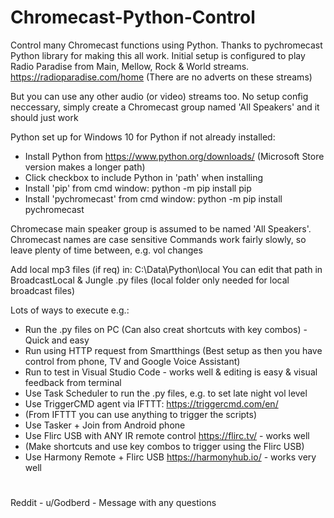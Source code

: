  # Chromecast-Python-Control
 Control many Chromecast functions using Python.
 Thanks to pychromecast Python library for making this all work.
 Initial setup is configured to play Radio Paradise from Main, Mellow, Rock & World streams.
 https://radioparadise.com/home (There are no adverts on these streams)
 
 But you can use any other audio (or video) streams too.
  No setup config neccessary, simply create a Chromecast group named 'All Speakers' and it should just work
 
 Python set up for Windows 10 for Python if not already installed:
  - Install Python from https://www.python.org/downloads/
  (Microsoft Store version makes a longer path)
  - Click checkbox to include Python in 'path' when installing
  - Install 'pip' from cmd window:   python -m pip install pip
  - Install 'pychromecast' from cmd window:   python -m pip install pychromecast

 Chromecase main speaker group is assumed to be named 'All Speakers'.
 Chromecast names are case sensitive
 Commands work fairly slowly, so leave plenty of time between, e.g. vol changes

 Add local mp3 files (if req) in: C:\Data\Python\local
 You can edit that path in BroadcastLocal & Jungle .py files
 (local folder only needed for local broadcast files)

 Lots of ways to execute e.g.:
  - Run the .py files on PC (Can also creat shortcuts with key combos) - Quick and easy
  - Run using HTTP request from Smartthings (Best setup as then you have control from phone, TV and Google Voice Assistant)
  - Run to test in Visual Studio Code - works well & editing is easy & visual feedback from terminal
  - Use Task Scheduler to run the .py files, e.g. to set late night vol level
  - Use TriggerCMD agent via IFTTT: https://triggercmd.com/en/
  - (From IFTTT you can use anything to trigger the scripts)
  - Use Tasker + Join from Android phone
  - Use Flirc USB with ANY IR remote control https://flirc.tv/   - works well
  - (Make shortcuts and use key combos to trigger using the Flirc USB)
  - Use Harmony Remote + Flirc USB https://harmonyhub.io/   - works very well

 #
Reddit - u/Godberd - Message with any questions

